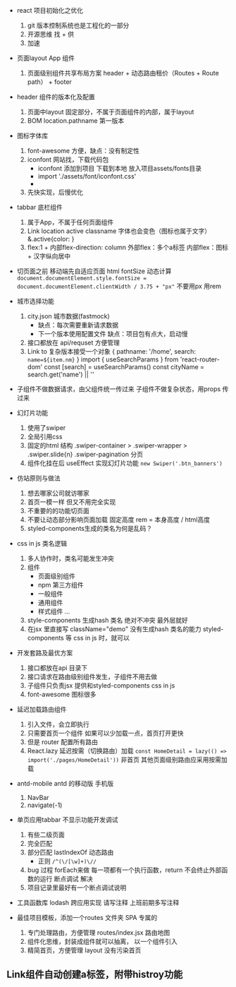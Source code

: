 - react 项目初始化之优化
    1. git 版本控制系统也是工程化的一部分
    2. 开源思维 找 + 供
    3. 加速

- 页面layout
    App 组件
    1. 页面级别组件共享布局方案
        header + 动态路由租价（Routes + Route path） + footer

- header 组件的版本化及配置
    1. 页面中layout 固定部分，不属于页面组件的内部，属于layout
    2. BOM location.pathname 第一版本

- 图标字体库
    1. font-awesome
        方便，缺点：没有制定性
    2. iconfont 网站找，下载代码包
        - iconfont 添加到项目 下载到本地 放入项目assets/fonts目录
        - import './assets/font/iconfont.css'
        - <i className="iconfont icon-shouye"></i>
    3. 先快实现，后慢优化

- tabbar 底栏组件
    1. 属于App，不属于任何页面组件
    2. Link location active
        classname 字体也会变色（图标也属于文字）&.active{color: }
    3. flex:1 + 内部flex-direction: column
        外部flex：多个a标签
        内部flex：图标 + 汉字纵向居中

- 切页面之前 移动端先自适应页面
    html fontSize 动态计算
    `document.documentElement.style.fontSize = document.documentElement.clientWidth / 3.75 + "px"`
    不要用px 用rem

- 城市选择功能
    1. city.json 城市数据(fastmock)
        - 缺点：每次需要重新请求数据
        - 下一个版本使用配置文件
            缺点：项目包有点大，启动慢
    2. 接口都放在 api/requset 方便管理
    3. Link to 复杂版本接受一个对象
        {
            pathname: '/home',
            search: `name=${item.nm}`
        }
        import { useSearchParams } from 'react-router-dom'
        const [search] = useSearchParams()
        const cityName = search.get('name') || ''

- 子组件不做数据请求，由父组件统一传过来
    子组件不做复杂状态，用props 传过来

- 幻灯片功能
    1. 使用了swiper
    2. 全局引用css
    3. 固定的html 结构
        .swiper-container > .swiper-wrapper > .swiper.slide{n} 
        .swiper-pagination 分页 
    4. 组件化挂在后 useEffect
        实现幻灯片功能 `new Swiper('.btn_banners')`

- 仿站原则与做法
    1. 想去哪家公司就访哪家
    2. 首页一模一样
        但又不用完全实现
    3. 不重要的的功能切页面
    4. 不要让动态部分影响页面加载
        固定高度 rem = 本身高度 / html高度
    5. styled-components生成的类名为何是乱码？

- css in js 类名逻辑
    1. 多人协作时，类名可能发生冲突
    2. 组件
        - 页面级别组件
        - npm 第三方组件
        - 一般组件
        - 通用组件
        - 样式组件
        ...
    3. style-components 
        生成hash 类名 绝对不冲突
        最外层就好
    4. 在jsx 里直接写 className="demo" 没有生成hash 类名的能力
        styled-components 等 css in js 时，就可以

- 开发套路及最优方案
    1. 接口都放在api 目录下
    2. 接口请求在路由级别组件发生，子组件不用去做
    3. 子组件只负责jsx 提供和styled-components css in js
    4. font-awesome 图标很多

- 延迟加载路由组件
    1. 引入文件，会立即执行
    2. 只需要首页一个组件
        如果可以少加载一点，首页打开更快
    3. 但是 router 配置所有路由
    4. React.lazy 延迟按需（切换路由）加载
        `const HomeDetail = lazy(() => import('./pages/HomeDetail'))`
            非首页 其他页面级别路由应采用按需加载

- antd-mobile 
    antd 的移动版 手机版
    1. NavBar
    2. navigate(-1)

- 单页应用tabbar 不显示功能开发调试
    1. 有些二级页面
    2. 完全匹配
    3. 部分匹配 lastIndexOf 动态路由
        - 正则
            `/^(\/[\w]+)\//`
    4. bug 过程
        forEach来做
            每一项都有一个执行函数，return 不会终止外部函数的运行
            断点调试 解决
    5. 项目记录里最好有一个断点调试说明

- 工具函数库 lodash
    跨应用实现
    请写注释
    上班前期多写注释 

- 最佳项目模板，添加一个routes 文件夹
    SPA 专属的
    1. 专门处理路由，方便管理
        routes/index.jsx 路由地图
    2. 组件化思维，封装成组件就可以抽离，
        以一个组件引入
    3. 精简首页，方便管理
        layout 没有污染首页


##  Link组件自动创建a标签，附带histroy功能
